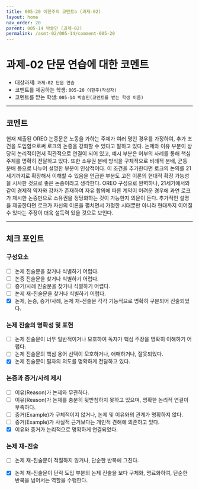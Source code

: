 ```yaml
---
title: 005-20 이한주의 코멘트b (과제-02) 
layout: home
nav_order: 20
parent: 005-14 박솔민 (과제-02)
permalink: /asmt-02/005-14/comment-005-20
---
```


# 과제-02 단문 연습에 대한 코멘트

- 대상과제: `과제-02 단문 연습`
- 코멘트를 제공하는 학생: `005-20 이한주(작성자)` 
- 코멘트를 받는 학생: `005-14 박솔민(코멘트를 받는 학생 이름)` 

---

## 코멘트

현재 제출된 OREO 논증문은 노동을 가하는 주체가 여러 명인 경우를 가정하여, 추가 조건을 도입함으로써 로크의 논증을 강화할 수 있다고 말하고 있다. 논제와 이유 부분이 상당히 논리적이면서 직관적으로 연결이 되어 있고, 예시 부분은 어부의 사례를 통해 핵심 주제를 명확히 전달하고 있다. 또한 소유권 분배 방식을 구체적으로 비례적 분배, 균등 분배 등으로 나누어 설명한 부분이 인상적이다.  이 조건을 추가한다면 로크의 논의를 21세기까지로 확장해서 이해할 수 있음을 언급한 부분도 고전 이론의 현대적 확장 가능성을 시사한 것으로 좋은 논증이라고 생각한다. OREO 구성으로 완벽하나, 21세기에서와 같이 경제적 약자와 강자가 존재하여 자유 합의에 따른 계약이 어려운 경우에 과연 로크가 제시한 논증만으로 소유권을 정당화하는 것이 가능한지 의문이 든다. 추가적인 설명을 제공한다면 로크가 자신의 이론을 펼치면서 가정한 시대뿐만 아니라 현대까지 이어질 수 있다는 주장이 더욱 설득력 있을 것으로 보인다. 

---

## 체크 포인트

### **구성요소**
- [ ] 논제 진술문을 찾거나 식별하기 어렵다.
- [ ] 논증 진술문을 찾거나 식별하기 어렵다.
- [ ] 증거/사례 진술문을 찾거나 식별하기 어렵다.
- [ ] 논제 재-진술문을 찾거나 식별하기 어렵다.
- [x] 논제, 논증, 증거/사례, 논제 재-진술문 각각 기능적으로 명확히 구분되어 진술되었다.

### **논제 진술의 명확성 및 표현**  
- [ ] 논제 진술문이 너무 일반적이거나 모호하여 독자가 핵심 주장을 명확히 이해하기 어렵다.  
- [ ] 논제 진술문의 핵심 용어 선택이 모호하거나, 애매하거나, 잘못되었다.  
- [x] 논제 진술문이 필자의 의도를 명확하게 전달하고 있다.  

### **논증과 증거/사례 제시**  
- [ ] 이유(Reason)가 논제와 무관하다.
- [ ] 이유(Reason)가 논제를 충분히 뒷받침하지 못하고 있으며, 명확한 논리적 연결이 부족하다.  
- [ ] 증거(Example)가 구체적이지 않거나, 논제 및 이유와의 관계가 명확하지 않다. 
- [ ] 증거(Example)가 사실적 근거보다는 개인적 견해에 의존하고 있다.  
- [x] 이유와 증거가 논리적으로 명확하게 연결되었다.  

### **논제 재-진술**  
- [ ] 논제 재-진술문이 적절하지 않거나, 단순한 반복에 그친다.   
- [x] 논제 재-진술문이 단락 도입 부분의 논제 진술을 보다 구체화, 명료화하여, 단순한 반복을 넘어서는 역할을 수행한다.  


